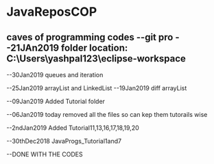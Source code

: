 # JavaReposCOP
caves of programming codes
--git pro
--21JAn2019
folder location:
C:\Users\yashpal123\eclipse-workspace
---------------------

--30Jan2019
queues and iteration

--25Jan2019
arrayList and LinkedList
--19Jan2019
diff arrayList

--09Jan2019
Added Tutorial folder

--06Jan2019
today removed all the files so can kep them tutorails wise

--2ndJan2019
Added Tutorial11,13,16,17,18,19,20

--30thDec2018
JavaProgs_Tutorial1and7

--DONE WITH THE CODES
